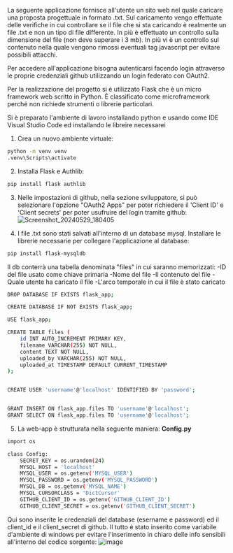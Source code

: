 La seguente applicazione fornisce all'utente un sito web nel quale caricare una proposta progettuale in formato .txt. Sul caricamento vengo effettuate delle verifiche in cui controllare se il file che si sta caricando è realmente un file .txt
 e non un tipo di file differente. In più è effettuato un controllo sulla dimensione del file (non deve superare i 3 mb). In più vi è un controllo sul contenuto nella quale vengono rimossi eventuali tag javascript per evitare possibili attacchi.

 Per accedere all'applicazione bisogna autenticarsi facendo login attraverso le proprie credenziali github utilizzando un login federato con OAuth2.

Per la realizzazione del progetto si è utilizzato Flask che è un micro framework web scritto in Python. È classificato come microframework perché non richiede strumenti o librerie particolari.

Si è preparato l'ambiente di lavoro installando python e usando come IDE Visual Studio Code ed installando le libreire necessarei

1) Crea un nuovo ambiente virtuale:
``` bash
python -m venv venv
.venv\Scripts\activate
```

2) Installa Flask e Authlib:
``` bash
pip install flask authlib
```
3) Nelle impostazioni di github, nella sezione sviluppatore, si può selezionare l'opzione "OAuth2 Apps" per poter richiedere il 'Client ID'  e 'Client secrets' per poter usufruire del login tramite github:
![Screenshot_20240529_180405](https://github.com/FrancescoScarci/SAOS-SI_Project/assets/170801341/7f72ff28-55ef-4934-a4e8-3ba1bfb43b30)

4) I file .txt sono stati salvati all'interno di un database mysql. Installare le librerie necessarie per collegare l'applicazione al database:
``` bash
pip install flask-mysqldb
```
Il db conterrà una tabella denominata "files" in cui saranno memorizzati:
-ID del file usato come chiave primaria
-Nome del file
-Il contenuto del file
-Quale utente ha caricato il file
-L'arco temporale in cui il file è stato caricato
``` bash
DROP DATABASE IF EXISTS flask_app;

CREATE DATABASE IF NOT EXISTS flask_app;

USE flask_app;

CREATE TABLE files (
    id INT AUTO_INCREMENT PRIMARY KEY,
    filename VARCHAR(255) NOT NULL,
    content TEXT NOT NULL,
    uploaded_by VARCHAR(255) NOT NULL,
    uploaded_at TIMESTAMP DEFAULT CURRENT_TIMESTAMP
);


CREATE USER 'username'@'localhost' IDENTIFIED BY 'password';


GRANT INSERT ON flask_app.files TO 'username'@'localhost';
GRANT SELECT ON flask_app.files TO 'username'@'localhost';
```

5) La web-app è strutturata nella seguente maniera:
**Config.py**
``` bash
import os

class Config:
    SECRET_KEY = os.urandom(24)
    MYSQL_HOST = 'localhost'
    MYSQL_USER = os.getenv('MYSQL_USER')
    MYSQL_PASSWORD = os.getenv('MYSQL_PASSWORD')
    MYSQL_DB = os.getenv('MYSQL_NAME')
    MYSQL_CURSORCLASS = 'DictCursor'
    GITHUB_CLIENT_ID = os.getenv('GITHUB_CLIENT_ID')
    GITHUB_CLIENT_SECRET = os.getenv('GITHUB_CLIENT_SECRET')
```
Qui sono inserite le credenziali del database (esername e password) ed il client_id e  il client_secret di github. Il tutto è stato inserito come variabile d'ambiente di windows per evitare l'inserimento in chiaro delle info sensibili
all'interno del codice sorgente:
![image](https://github.com/FrancescoScarci/SAOS-SI_Project/assets/170801341/bc0ecc3d-73c0-4d31-aa72-e14098857145)


